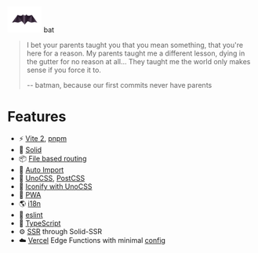 <img src="./assets/bat.png" width="70"/>
bat

> I bet your parents taught you that you mean something, that you're here for a reason. My parents taught me a different lesson, dying in the gutter for no reason at all... They taught me the world only makes sense if you force it to.
> 
> -- batman, because our first commits never have parents

# Features

* ⚡️ [Vite 2](https://vitejs.dev/), [pnpm](https://pnpm.js.org/)
* 🗿 [Solid](https://www.solidjs.com/)
* 📦 [File based routing](/src/routes/)
* 🔮 [Auto Import](https://github.com/antfu/unplugin-auto-import/)
* 🎨 [UnoCSS](https://uno.antfu.me/), [PostCSS](https://postcss.org/)
* 🙂 [Iconify with UnoCSS](https://github.com/unocss/unocss/tree/main/packages/preset-icons/)
* 📱 [PWA](https://vite-plugin-pwa.netlify.app/)
* 🌎 [i18n](https://github.com/SanichKotikov/solid-i18n/)
* 🧽 [eslint](https://eslint.org/)
* 🦾 [TypeScript](https://www.typescriptlang.org/)
* ⚙️  [SSR](https://github.com/solidjs/solid-start) through Solid-SSR
* ☁️  [Vercel](https://vercel.com/) Edge Functions with minimal [config](./assets/vercel-config.md)
